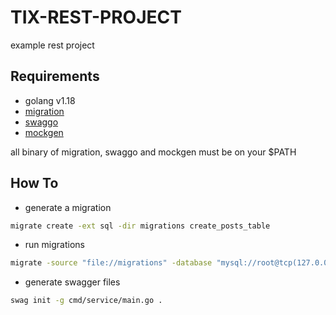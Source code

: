 # TIX-REST-PROJECT

example rest project


## Requirements
* golang v1.18
* [migration](https://github.com/golang-migrate/migrate)
* [swaggo](https://github.com/swaggo/swag)
* [mockgen](github.com/golang/mock/mockgen@v1.6.0)

all binary of migration, swaggo and mockgen must be on your $PATH

## How To
* generate a migration
```bash
migrate create -ext sql -dir migrations create_posts_table
```

* run migrations
```bash
migrate -source "file://migrations" -database "mysql://root@tcp(127.0.0.1:3306)/tix_rest_project" up
```

* generate swagger files
```bash
swag init -g cmd/service/main.go .
```
